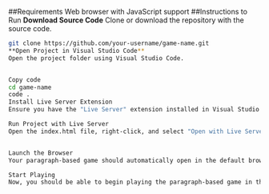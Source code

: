 ##Requirements
Web browser with JavaScript support
##Instructions to Run
**Download Source Code**
Clone or download the repository with the source code.

```bash
git clone https://github.com/your-username/game-name.git
**Open Project in Visual Studio Code**
Open the project folder using Visual Studio Code.


Copy code
cd game-name
code .
Install Live Server Extension
Ensure you have the "Live Server" extension installed in Visual Studio Code. If not, install it from the Visual Studio Code Marketplace.

Run Project with Live Server
Open the index.html file, right-click, and select "Open with Live Server."


Launch the Browser
Your paragraph-based game should automatically open in the default browser. If not, visit http://localhost:5500 in your browser.

Start Playing
Now, you should be able to begin playing the paragraph-based game in the browser.
